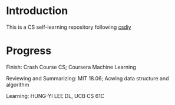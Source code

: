 # Introduction

This is a CS self-learning repository following [csdiy](https://csdiy.wiki/)

# Progress

Finish: Crash Course CS; Coursera Machine Learning

Reviewing and Summarizing: MIT 18.06; Acwing data structure and algorithm

Learning: HUNG-YI LEE DL, UCB CS 61C
